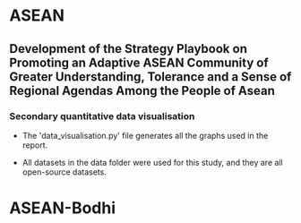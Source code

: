 # ASEAN
## Development of the Strategy Playbook on Promoting an Adaptive ASEAN Community of Greater Understanding, Tolerance and a Sense of Regional Agendas Among the People of Asean
### Secondary quantitative data visualisation

- The 'data_visualisation.py' file generates all the graphs used in the report.

- All datasets in the data folder were used for this study, and they are all open-source datasets.
# ASEAN-Bodhi
